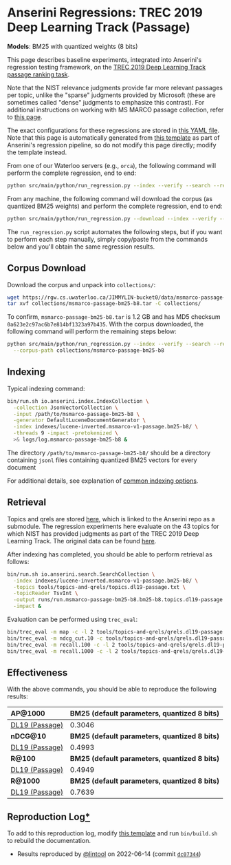 # Anserini Regressions: TREC 2019 Deep Learning Track (Passage)

**Models**: BM25 with quantized weights (8 bits)

This page describes baseline experiments, integrated into Anserini's regression testing framework, on the [TREC 2019 Deep Learning Track passage ranking task](https://trec.nist.gov/data/deep2019.html).

Note that the NIST relevance judgments provide far more relevant passages per topic, unlike the "sparse" judgments provided by Microsoft (these are sometimes called "dense" judgments to emphasize this contrast).
For additional instructions on working with MS MARCO passage collection, refer to [this page](../../docs/experiments-msmarco-passage.md).

The exact configurations for these regressions are stored in [this YAML file](../../src/main/resources/regression/dl19-passage.bm25-b8.yaml).
Note that this page is automatically generated from [this template](../../src/main/resources/docgen/templates/dl19-passage.bm25-b8.template) as part of Anserini's regression pipeline, so do not modify this page directly; modify the template instead.

From one of our Waterloo servers (e.g., `orca`), the following command will perform the complete regression, end to end:

```bash
python src/main/python/run_regression.py --index --verify --search --regression dl19-passage.bm25-b8
```

From any machine, the following command will download the corpus (as quantized BM25 weights) and perform the complete regression, end to end:

```bash
python src/main/python/run_regression.py --download --index --verify --search --regression dl19-passage.bm25-b8
```

The `run_regression.py` script automates the following steps, but if you want to perform each step manually, simply copy/paste from the commands below and you'll obtain the same regression results.

## Corpus Download

Download the corpus and unpack into `collections/`:

```bash
wget https://rgw.cs.uwaterloo.ca/JIMMYLIN-bucket0/data/msmarco-passage-bm25-b8.tar -P collections/
tar xvf collections/msmarco-passage-bm25-b8.tar -C collections/
```

To confirm, `msmarco-passage-bm25-b8.tar` is 1.2 GB and has MD5 checksum `0a623e2c97ac6b7e814bf1323a97b435`.
With the corpus downloaded, the following command will perform the remaining steps below:

```bash
python src/main/python/run_regression.py --index --verify --search --regression dl19-passage.bm25-b8 \
  --corpus-path collections/msmarco-passage-bm25-b8
```

## Indexing

Typical indexing command:

```bash
bin/run.sh io.anserini.index.IndexCollection \
  -collection JsonVectorCollection \
  -input /path/to/msmarco-passage-bm25-b8 \
  -generator DefaultLuceneDocumentGenerator \
  -index indexes/lucene-inverted.msmarco-v1-passage.bm25-b8/ \
  -threads 9 -impact -pretokenized \
  >& logs/log.msmarco-passage-bm25-b8 &
```

The directory `/path/to/msmarco-passage-bm25-b8/` should be a directory containing `jsonl` files containing quantized BM25 vectors for every document

For additional details, see explanation of [common indexing options](../../docs/common-indexing-options.md).

## Retrieval

Topics and qrels are stored [here](https://github.com/castorini/anserini-tools/tree/master/topics-and-qrels), which is linked to the Anserini repo as a submodule.
The regression experiments here evaluate on the 43 topics for which NIST has provided judgments as part of the TREC 2019 Deep Learning Track.
The original data can be found [here](https://trec.nist.gov/data/deep2019.html).

After indexing has completed, you should be able to perform retrieval as follows:

```bash
bin/run.sh io.anserini.search.SearchCollection \
  -index indexes/lucene-inverted.msmarco-v1-passage.bm25-b8/ \
  -topics tools/topics-and-qrels/topics.dl19-passage.txt \
  -topicReader TsvInt \
  -output runs/run.msmarco-passage-bm25-b8.bm25-b8.topics.dl19-passage.txt \
  -impact &
```

Evaluation can be performed using `trec_eval`:

```bash
bin/trec_eval -m map -c -l 2 tools/topics-and-qrels/qrels.dl19-passage.txt runs/run.msmarco-passage-bm25-b8.bm25-b8.topics.dl19-passage.txt
bin/trec_eval -m ndcg_cut.10 -c tools/topics-and-qrels/qrels.dl19-passage.txt runs/run.msmarco-passage-bm25-b8.bm25-b8.topics.dl19-passage.txt
bin/trec_eval -m recall.100 -c -l 2 tools/topics-and-qrels/qrels.dl19-passage.txt runs/run.msmarco-passage-bm25-b8.bm25-b8.topics.dl19-passage.txt
bin/trec_eval -m recall.1000 -c -l 2 tools/topics-and-qrels/qrels.dl19-passage.txt runs/run.msmarco-passage-bm25-b8.bm25-b8.topics.dl19-passage.txt
```

## Effectiveness

With the above commands, you should be able to reproduce the following results:

| **AP@1000**                                                                                                  | **BM25 (default parameters, quantized 8 bits)**|
|:-------------------------------------------------------------------------------------------------------------|-----------|
| [DL19 (Passage)](https://trec.nist.gov/data/deep2019.html)                                                   | 0.3046    |
| **nDCG@10**                                                                                                  | **BM25 (default parameters, quantized 8 bits)**|
| [DL19 (Passage)](https://trec.nist.gov/data/deep2019.html)                                                   | 0.4993    |
| **R@100**                                                                                                    | **BM25 (default parameters, quantized 8 bits)**|
| [DL19 (Passage)](https://trec.nist.gov/data/deep2019.html)                                                   | 0.4949    |
| **R@1000**                                                                                                   | **BM25 (default parameters, quantized 8 bits)**|
| [DL19 (Passage)](https://trec.nist.gov/data/deep2019.html)                                                   | 0.7639    |

## Reproduction Log[*](../../docs/reproducibility.md)

To add to this reproduction log, modify [this template](../../src/main/resources/docgen/templates/dl19-passage.bm25-b8.template) and run `bin/build.sh` to rebuild the documentation.

+ Results reproduced by [@lintool](https://github.com/lintool) on 2022-06-14 (commit [`dc07344`](https://github.com/castorini/anserini/commit/dc073447c8a0c07b53d979c49bf1e2e018200508))
